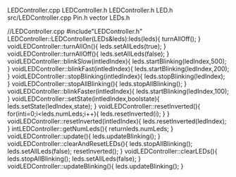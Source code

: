 LEDController.cpp LEDController.h LEDController.h LED.h
src/LEDController.cpp Pin.h vector LEDs.h

//LEDController.cpp \#include\"LEDController.h\"
LEDController::LEDController(LEDs&leds):leds(leds){ turnAllOff(); }
voidLEDController::turnAllOn(){ leds.setAllLeds(true); }
voidLEDController::turnAllOff(){ leds.setAllLeds(false); }
voidLEDController::blinkSlow(intledIndex){
leds.startBlinking(ledIndex,500); }
voidLEDController::blinkFast(intledIndex){
leds.startBlinking(ledIndex,200); }
voidLEDController::stopBlinking(intledIndex){
leds.stopBlinking(ledIndex); } voidLEDController::stopAllBlinking(){
leds.stopAllBlinking(); } voidLEDController::blinkFaster(intledIndex){
leds.startBlinking(ledIndex,100); }
voidLEDController::setState(intledIndex,boolstate){
leds.setState(ledIndex,state); } voidLEDController::resetInverted(){
for(inti=0;i\<leds.numLeds;i++){ leds.resetInverted(i); } }
voidLEDController::resetInverted(intledIndex){
leds.resetInverted(ledIndex); } intLEDController::getNumLeds(){
returnleds.numLeds; } voidLEDController::update(){
leds.updateBlinking(); } voidLEDController::clearAndResetLEDs(){
leds.stopAllBlinking(); leds.setAllLeds(false); resetInverted(); }
voidLEDController::clearLEDs(){ leds.stopAllBlinking();
leds.setAllLeds(false); } voidLEDController::updateBlinking(){
leds.updateBlinking(); }
